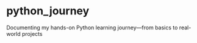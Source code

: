# python_journey
Documenting my hands-on Python learning journey—from basics to real-world projects
